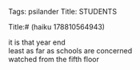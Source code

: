 Tags: psilander
Title: STUDENTS
  
Title:# (haiku 178810564943)  
  
it is that year end  
least as far as schools are concerned  
watched from the fifth floor  
